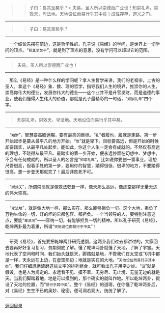 > > 子曰：易其至矣乎？> 夫易，圣人所以崇德而广业也！知崇礼卑，崇效天，卑法地。天地设位而易行乎其中矣！成性存存，道义之门。
___
> > 子曰：易其至矣乎？
___
&emsp;一个结论先摆在前边，这是哲学性的。孔子说《易经》的学问，是世界上一切学问的顶点。“``易其至矣乎``”，就是到了顶点的意思，没有学问可以超过它的范围。
___
> 夫易，圣人所以崇德而广业也！
___
&emsp;那么《易经》是一种什么样的学问呢？拿人生哲学来讲，我们的老祖宗，上古的圣人，拿这个《易经》象、数、理的哲学，指导我们人生的境界，推崇你的人生，崇高你伟大的德业，发展你伟大的德业——这个业并不是升官发财，而是道德的事业，使我们懂得人生伟大的价值，那就是孔子最精彩的一句话，“``知崇礼卑``”四个字。
___
> 知崇礼卑，崇效天，卑法地。天地设位而易行乎其中矣。
___
&emsp;“``知崇``”，智慧要高瞻远瞩，要有最高的目标。“``礼``”者履也，履就是走路，第一步开始起步是要从最平凡的地方开始。“``卑``”就是卑下。目标要高远，但是开始的时候却要踏实，从最平凡处起步。能如此，你这个人生一定会有成就的。不然仅有高远的理想，不晓得从最平凡、最踏实的第一步开始，便永远停留在幻想中、梦想中，不会有任何成就的。所以圣人的名言是“``知崇礼卑``”。比如说你要创一番事业，理想尺管很高，但着手处的第一步，要用你的智慧，踏得很低、很卑的地方，不要踏得很高。想一步登天那就完了！最后非跌死不可。
___
&emsp;“``崇效天``”，所谓崇高就是像效法乾卦一样，像天那么高远，像虚空那样无量无边的伟大崇高。
___
&emsp;“``卑法地``”，就是像大地一样，那么实在、那么能够担负一切。这个大地，担负了万物生命的一切，好的坏的它都包容、都担负。一个当领导的人，要特别注意这点，要能“``卑法地``”——容纳一切，有能够担负一切的精神。所以孔子研究《易经》，乾坤两卦最为着重，所谓“``天地设位而易行乎中矣``”！
___
&emsp;研究《易经》，首先要把乾坤两卦研究透彻，这两卦我们过去都讲过的，大家回去要再好好复习复习，务期彻底了解。懂了乾坤两卦就懂了天地，了解了宇宙。天地代表了空间和时间，我们抬头就是天，脚踏就是地，不管我们在太空或飞机中都是一样，天永远在上边，在虚空那边；地就是实在的大地。“``天地设位而易行乎其中矣``”，我们仔细琢磨琢磨这些文字的排列组合，就可看出孔子用字之妙。“``设``”就是假设，也是人为规定的。永远看不见、摸不着、无穷尽、无止境、无量无边的就是天。当我们脚踏着地，地是可以摸到的，那个确实的就叫作地。所以乾坤两卦，假设了天地的位置，而“``易行乎其中矣``”。整个《易经》的道理，在你懂了乾坤两卦后，对《易经》生生不已的奥妙、秘密，便可洞若观火，统统了解了。
___
[返回目录](../../../master/README.md#目录)